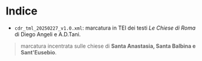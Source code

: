 # Indice
* `cdr_tml_20250227_v1.0.xml`: marcatura in TEI dei testi *Le Chiese di Roma* di Diego Angeli e A.D.Tani.
> marcatura incentrata sulle chiese di **Santa Anastasia, Santa Balbina e Sant'Eusebio**.
